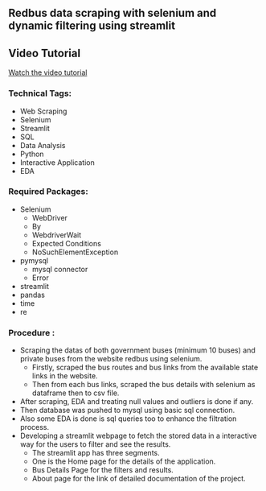 ## Redbus data scraping with selenium and dynamic filtering using streamlit

## Video Tutorial
[Watch the video tutorial](https://www.kapwing.com/videos/66d7ec984cdd205a4e0f2955)

### Technical Tags:
* Web Scraping 
* Selenium
* Streamlit
* SQL
* Data Analysis
* Python
* Interactive Application
* EDA

### Required Packages:
* Selenium
  * WebDriver
  * By
  * WebdriverWait
  * Expected Conditions
  * NoSuchElementException
* pymysql
  * mysql connector
  * Error
* streamlit
* pandas
* time
* re

### Procedure :
* Scraping the datas of both government buses (minimum 10 buses) and private buses from the website redbus using selenium.
  * Firstly, scraped the bus routes and bus links from the available state links in the website.
  * Then from each bus links, scraped the bus details with selenium as dataframe then to csv file.
* After scraping, EDA and treating null values and outliers is done if any.
* Then database was pushed to mysql using basic sql connection.
* Also some EDA is done is sql queries too to enhance the filtration process.
* Developing a streamlit webpage to fetch the stored data in a interactive way for the users to filter and see the results.
  * The streamlit app has three segments.
  * One is the Home page for the details of the application.
  * Bus Details Page for the filters and results.
  * About page for the link of detailed documentation of the project.
